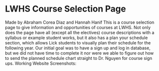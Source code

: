 # LWHS Course Selection Page
Made by Abraham Corea Diaz and Hannah Hanif
This is a course selection page to give information and opportunities of courses at LWHS. Not only does the page have all (except all the electives) course descriptions with a syllabus or example student works, but it also has a plan your schedule section, which allows Lick students to visually plan their schedule for the following year. Our initial goal was to have a sign up and log in database, but we did not have time to complete it nor were we able to figure out how to send the planned schedule chart straight to Dr. Nguyen for course sign ups.
Working Website Screenshots:
